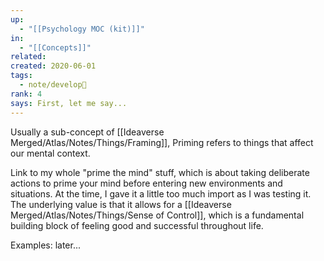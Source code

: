 ```yaml
---
up:
  - "[[Psychology MOC (kit)]]"
in:
  - "[[Concepts]]"
related: 
created: 2020-06-01
tags:
  - note/develop🍃
rank: 4
says: First, let me say...
---
```

Usually a sub-concept of [[Ideaverse Merged/Atlas/Notes/Things/Framing]], Priming refers to things that affect our mental context. 

Link to my whole "prime the mind" stuff, which is about taking deliberate actions to prime your mind before entering new environments and situations. At the time, I gave it a little too much import as I was testing it. The underlying value is that it allows for a [[Ideaverse Merged/Atlas/Notes/Things/Sense of Control]], which is a fundamental building block of feeling good and successful throughout life.

Examples: later...